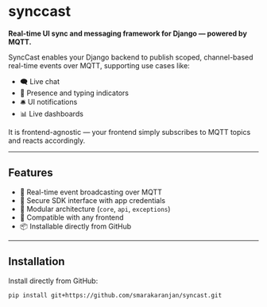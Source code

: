 # synccast

**Real-time UI sync and messaging framework for Django — powered by MQTT.**

SyncCast enables your Django backend to publish scoped, channel-based real-time events over MQTT, supporting use cases like:

- 🗨️ Live chat
- 👤 Presence and typing indicators
- 🛎️ UI notifications
- 📊 Live dashboards

It is frontend-agnostic — your frontend simply subscribes to MQTT topics and reacts accordingly.

---

## Features

- 📡 Real-time event broadcasting over MQTT
- 🔐 Secure SDK interface with app credentials
- 🧱 Modular architecture (`core`, `api`, `exceptions`)
- 🎯 Compatible with any frontend
- 📦 Installable directly from GitHub

---

## Installation

Install directly from GitHub:

```bash
pip install git+https://github.com/smarakaranjan/syncast.git
